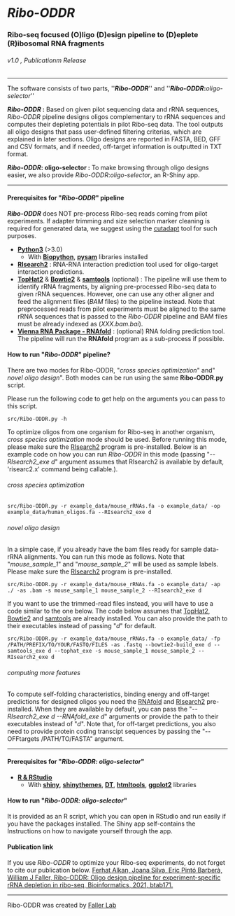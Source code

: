 # _Ribo-ODDR_

### Ribo-seq focused (O)ligo (D)esign pipeline to (D)eplete (R)ibosomal RNA fragments

###### v1.0 , Publicationm Release
---

The software consists of two parts, ''**_Ribo-ODDR_**'' and ''**_Ribo-ODDR_:**_oligo-selector_''

**_Ribo-ODDR_ :** Based on given pilot sequencing data and rRNA sequences, _Ribo-ODDR_ pipeline designs oligos complementary to rRNA sequences and computes their depleting potentials in pilot Ribo-seq data. The tool outputs all oligo designs that pass user-defined filtering criterias, which are explained in later sections. Oligo designs are reported in FASTA, BED, GFF and CSV formats, and if needed, off-target information is outputted in TXT format.

**_Ribo-ODDR_: oligo-selector :** To make browsing through oligo designs easier, we also provide _Ribo-ODDR_:_oligo-selector_, an R-Shiny app.

---
#### Prerequisites for "**_Ribo-ODDR_**" pipeline
**_Ribo-ODDR_** does NOT pre-process Ribo-seq reads coming from pilot experiments. If adapter trimming and size selection marker cleaning is required for generated data, we suggest using the [cutadapt](https://cutadapt.readthedocs.io) tool for such purposes.
* [**Python3**](https://www.python.org/) (>3.0)
  * With [**Biopython**](https://biopython.org/), [**pysam**](https://pysam.readthedocs.io) libraries installed
* [**RIsearch2**](https://rth.dk/resources/risearch/) : RNA-RNA interaction prediction tool used for oligo-target interaction predictions.
* [**TopHat2**](https://ccb.jhu.edu/software/tophat/index.shtml) & [**Bowtie2**](https://sourceforge.net/projects/bowtie-bio/files/bowtie2/) & [**samtools**](http://www.htslib.org/doc/samtools.html) (optional) : The pipeline will use them to identify rRNA fragments, by aligning pre-processed Ribo-seq data to given rRNA sequences. However, one can use any other aligner and feed the alignment files (_BAM_ files) to the pipeline instead. Note that preprocessed reads from pilot experiments must be aligned to the same rRNA sequences that is passed to the _Ribo-ODDR_ pipeline and BAM files must be already indexed as (_XXX.bam.bai_).
* [**Vienna RNA Package - RNAfold**](https://www.tbi.univie.ac.at/RNA/) : (optional) RNA folding prediction tool. The pipeline will run the **RNAfold** program as a sub-process if possible.

#### How to run "**_Ribo-ODDR_**" pipeline?
There are two modes for Ribo-ODDR, "_cross species optimization_" and" _novel oligo design_". Both modes can be run using the same **Ribo-ODDR.py** script.

Please run the following code to get help on the arguments you can pass to this script.

    src/Ribo-ODDR.py -h

To optimize oligos from one organism for Ribo-seq in another organism, _cross species optimization_ mode should be used.  Before running this mode, please make sure the [RIsearch2](https://rth.dk/resources/risearch/) program is pre-installed. Below is an example code on how you can run _Ribo-ODDR_ in this mode (passing "_--RIsearch2_exe d_" argument assumes that RIsearch2 is available by default, 'risearc2.x' command being callable.).

######  _cross species optimization_
    src/Ribo-ODDR.py -r example_data/mouse_rRNAs.fa -o example_data/ -op example_data/human_oligos.fa --RIsearch2_exe d


######  _novel oligo design_
In a simple case, if you already have the bam files ready for sample data-rRNA alignments. You can run this mode as follows. Note that "_mouse_sample_1_" and "_mouse_sample_2_" will be used as sample labels. Please make sure the [RIsearch2](https://rth.dk/resources/risearch/) program is pre-installed.

    src/Ribo-ODDR.py -r example_data/mouse_rRNAs.fa -o example_data/ -ap ./ -as .bam -s mouse_sample_1 mouse_sample_2 --RIsearch2_exe d

If you want to use the trimmed-read files instead, you will have to use a code similar to the one below. The code below assumes that [TopHat2](https://ccb.jhu.edu/software/tophat/index.shtml), [Bowtie2](https://sourceforge.net/projects/bowtie-bio/files/bowtie2/) and [samtools](http://www.htslib.org/doc/samtools.html) are already installed. You can also provide the path to their executables instead of passing "_d_" for default.

    src/Ribo-ODDR.py -r example_data/mouse_rRNAs.fa -o example_data/ -fp /PATH/PREFIX/TO/YOUR/FASTQ/FILES -as .fastq --bowtie2-build_exe d --samtools_exe d --tophat_exe -s mouse_sample_1 mouse_sample_2 --RIsearch2_exe d

######  _computing more features_
To compute self-folding characteristics, binding energy and off-target predictions for designed oligos you need the [RNAfold](https://www.tbi.univie.ac.at/RNA/) and [RIsearch2](https://rth.dk/resources/risearch/) pre-installed. When they are available by default, you can pass the "_--RIsearch2_exe d --RNAfold_exe d_" arguments or provide the path to their executables instead of "_d_". Note that, for off-target predictions, you also need to provide protein coding transcipt sequences by passing the "--OFFtargets /PATH/TO/FASTA" argument.

---
#### Prerequisites for "_**Ribo-ODDR: oligo-selector**_"
* [**R & RStudio**](https://rstudio.com/)
  * With [**shiny**](https://shiny.rstudio.com/), [**shinythemes**](https://rstudio.github.io/shinythemes/), [**DT**](https://rstudio.github.io/DT/), [**htmltools**](https://cran.r-project.org/web/packages/htmltools/index.html), [**ggplot2**](https://ggplot2.tidyverse.org/) libraries

#### How to run  "_**Ribo-ODDR: oligo-selector**_"
It is provided as an R script, which you can open in RStudio and run easily if you have the packages installed. The Shiny app self-contains the Instructions on how to navigate yourself through the app.

#### Publication link
If you use _Ribo-ODDR_ to optimize your Ribo-seq experiments, do not forget to cite our publication below.
[Ferhat Alkan, Joana Silva, Eric Pintó Barberà, William J Faller, Ribo-ODDR: Oligo design pipeline for experiment-specific rRNA depletion in ribo-seq, Bioinformatics, 2021, btab171.](https://doi.org/10.1093/bioinformatics/btab171)

---
Ribo-ODDR was created by [Faller Lab](https://www.fallerlab.com/)
